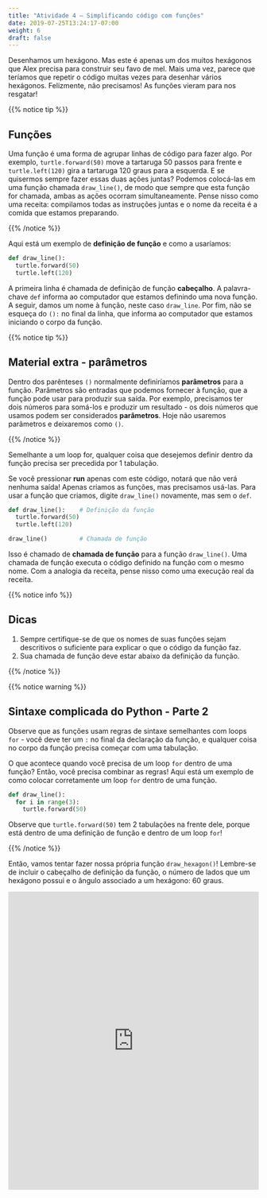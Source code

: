 ```yaml
---
title: "Atividade 4 – Simplificando código com funções"
date: 2019-07-25T13:24:17-07:00
weight: 6
draft: false
---
```


Desenhamos um hexágono. Mas este é apenas um dos muitos hexágonos que Alex precisa para construir seu favo de mel. Mais uma vez, parece que teríamos que repetir o código muitas vezes para desenhar vários hexágonos. Felizmente, não precisamos! As funções vieram para nos resgatar!

{{% notice tip %}}

## Funções

Uma função é uma forma de agrupar linhas de código para fazer algo. Por exemplo, `turtle.forward(50)` move a tartaruga 50 passos para frente e `turtle.left(120)` gira a tartaruga 120 graus para a esquerda. E se quisermos sempre fazer essas duas ações juntas? Podemos colocá-las em uma função chamada `draw_line()`, de modo que sempre que esta função for chamada, ambas as ações ocorram simultaneamente. Pense nisso como uma receita: compilamos todas as instruções juntas e o nome da receita é a comida que estamos preparando.

{{% /notice %}}

Aqui está um exemplo de **definição de função** e como a usaríamos:

``` python
def draw_line():
  turtle.forward(50)
  turtle.left(120)
```

A primeira linha é chamada de definição de função **cabeçalho**. A palavra-chave `def` informa ao computador que estamos definindo uma nova função. A seguir, damos um nome à função, neste caso `draw_line`. Por fim, não se esqueça do `():` no final da linha, que informa ao computador que estamos iniciando o corpo da função.

{{% notice tip %}}

## Material extra - parâmetros

Dentro dos parênteses `()` normalmente definiríamos **parâmetros** para a função. Parâmetros são entradas que podemos fornecer à função, que a função pode usar para produzir sua saída. Por exemplo, precisamos ter dois números para somá-los e produzir um resultado - os dois números que usamos podem ser considerados **parâmetros**. Hoje não usaremos parâmetros e deixaremos como `()`.

{{% /notice %}}

Semelhante a um loop for, qualquer coisa que desejemos definir dentro da função precisa ser precedida por 1 tabulação.

Se você pressionar **run** apenas com este código, notará que não verá nenhuma saída! Apenas criamos as funções, mas precisamos usá-las. Para usar a função que criamos, digite `draw_line()` novamente, mas sem o `def`.

``` python
def draw_line():    # Definição da função
  turtle.forward(50)
  turtle.left(120)

draw_line()         # Chamada de função
```

Isso é chamado de **chamada de função** para a função `draw_line()`. Uma chamada de função executa o código definido na função com o mesmo nome. Com a analogia da receita, pense nisso como uma execução real da receita.

{{% notice info %}}

## Dicas

1. Sempre certifique-se de que os nomes de suas funções sejam descritivos o suficiente para explicar o que o código da função faz.
2. Sua chamada de função deve estar abaixo da definição da função.

{{% /notice %}}

{{% notice warning %}}

## Sintaxe complicada do Python - Parte 2

Observe que as funções usam regras de sintaxe semelhantes com loops `for` - você deve ter um `:` no final da declaração da função, e qualquer coisa no corpo da função precisa começar com uma tabulação.

O que acontece quando você precisa de um loop `for` dentro de uma função? Então, você precisa combinar as regras! Aqui está um exemplo de como colocar corretamente um loop `for` dentro de uma função.

``` python
def draw_line():
  for i in range(3):
    turtle.forward(50)
```

Observe que `turtle.forward(50)` tem 2 tabulações na frente dele, porque está dentro de uma definição de função e dentro de um loop `for`!

{{% /notice %}}

Então, vamos tentar fazer nossa própria função `draw_hexagon()`! Lembre-se de incluir o cabeçalho de definição da função, o número de lados que um hexágono possui e o ângulo associado a um hexágono: 60 graus.

<iframe src="https://trinket.io/embed/python/c3ef894658" width="100%" height="600" frameborder="0" marginwidth="0" marginheight="0" allowfullscreen></iframe>
